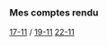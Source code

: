 ### Mes comptes rendu

[17-11](https://github.com/AbdelaliELMANTAGUI/compte_rendu/blob/main/report-17-11.md) /
[19-11](https://github.com/AbdelaliELMANTAGUI/compte_rendu/blob/main/report-19-11.md)
[22-11](https://github.com/AbdelaliELMANTAGUI/compte_rendu/blob/main/report-22-11.md)
